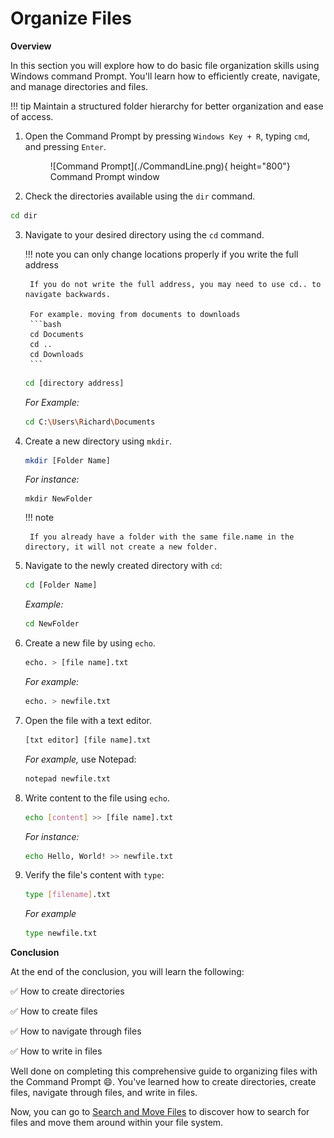 # Organize Files

<b> Overview </b>
 
In this section you will explore how to do basic file organization skills using Windows command Prompt.
You'll learn how to efficiently create, navigate, and manage directories and files. 

!!! tip
    Maintain a structured folder hierarchy for better organization and ease of access.

1. Open the Command Prompt by pressing `Windows Key + R`, typing `cmd`, and pressing
`Enter`.

    <figure markdown="span">
    ![Command Prompt](./CommandLine.png){ height="800"}
    <figcaption>Command Prompt window</figcaption>
    </figure>

2. Check the directories available using the `dir` command.
```bash
cd dir
```

3. Navigate to your desired directory using the `cd` command. 

    !!! note
        you can only change locations properly if you write the full address

        If you do not write the full address, you may need to use cd.. to navigate backwards.

        For example. moving from documents to downloads
        ```bash
        cd Documents
        cd ..
        cd Downloads
        ``` 

    ```bash
    cd [directory address]
    ```

    <i> For Example: </i>
    ```bash
    cd C:\Users\Richard\Documents
    ```


4. Create a new directory using `mkdir`. 

    ```bash
    mkdir [Folder Name]
    ```

    <i> For instance: </i>
    ```
    mkdir NewFolder
    ```

    !!! note

        If you already have a folder with the same file.name in the directory, it will not create a new folder.


5. Navigate to the newly created directory with `cd`:
    ```bash
    cd [Folder Name]
    ```

    <i> Example: </i>
    ```bash
    cd NewFolder
    ```

6. Create a new file by using `echo`. 
    ```bash
    echo. > [file name].txt
    ```

    <i> For example: </i>
    ```bash
    echo. > newfile.txt
    ```

7. Open the file with a text editor.
    ```bash
    [txt editor] [file name].txt
    ``` 

    <i> For example, </i> use Notepad: 

    ```bash
    notepad newfile.txt
    ```

8. Write content to the file using `echo`. 
    ```bash
    echo [content] >> [file name].txt
    ```

    <i> For instance: </i>
    ```bash
    echo Hello, World! >> newfile.txt
    ```

9. Verify the file's content with `type`:

    ```bash
    type [filename].txt
    ```
    <i> For example </i>
    ```bash
    type newfile.txt
    ```


<b>Conclusion</b>


At the end of the conclusion, you will learn the following:

✅ How to create directories

✅ How to create files

✅ How to navigate through files

✅ How to write in files

Well done on completing this comprehensive guide to organizing files with the 
Command Prompt 😄. You've learned how to create directories, create files, navigate through files, and write in files.

Now, you can go to [Search and Move Files](SearchMove.md) to discover how to search for files and move them around within your file system.
